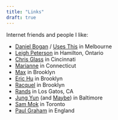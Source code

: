 ```yaml
---
title: "Links"
draft: true
---
```


Internet friends and people I like:

* [Daniel Bogan](https://waferbaby.com/) / [Uses This](https://usesthis.com/) in Melbourne
* [Leigh Peterson](https://justafrog.net/) in Hamilton, Ontario
* [Chris Glass](https://chrisglass.com/) in Cincinnati
* [Marianne](http://mariannedo.com/) in Connecticut
* [Max](http://www.maxwelltielman.com/journal/) in Brooklyn
* [Eric Hu](https://twitter.com/_EricHu) in Brooklyn
* [Racquel](https://www.instagram.com/racquelquechose/) in Brooklyn
* [Rands](https://randsinrepose.com/) in Los Gatos, CA
* [Jung Yun](https://www.instagram.com/jungyun71/) (and [Maybe](https://www.instagram.com/catauthorphotos/)) in Baltimore
* [Sam Mok](https://boydivision.net/) in Toronto
* [Paul Graham](http://www.paulgraham.com/articles.html) in England